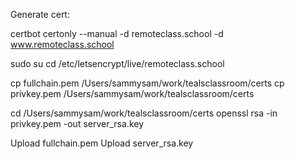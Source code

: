 Generate cert: 

certbot certonly --manual -d remoteclass.school -d www.remoteclass.school

sudo su
cd /etc/letsencrypt/live/remoteclass.school

cp fullchain.pem /Users/sammysam/work/tealsclassroom/certs
cp privkey.pem /Users/sammysam/work/tealsclassroom/certs

cd /Users/sammysam/work/tealsclassroom/certs
openssl rsa -in privkey.pem -out server_rsa.key


Upload fullchain.pem
Upload server_rsa.key

